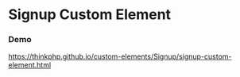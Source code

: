 # Signup Custom Element

### Demo
https://thinkphp.github.io/custom-elements/Signup/signup-custom-element.html

